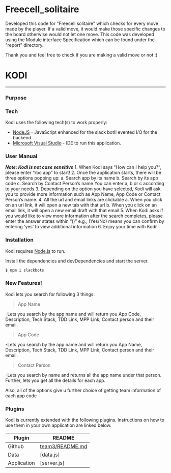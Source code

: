 # Freecell_solitaire

Developed this code for "Freecell solitaire" which checks for every move made by the player. If a valid move, it would make those specific changes to the board otherwise would not let one move. This code was developed using the Module interface Specification which can be found under the "report" directory.

Thank you and feel free to check if you are making a valid move or not :)

# KODI
---
### Purpose

### Tech

Kodi uses the following tech(s) to work properly:
* [NodeJS](https://nodejs.org/) - JavaScript enhanced for the slack bot!! evented I/O for the backend
* [Microsoft Visual Studio](https://visualstudio.microsoft.com/) - IDE to run this application.

### User Manual

***Note: Kodi is not case sensitive***
          1. When Kodi says “How can I help you?“, please enter “rbc app” to start!
          2. Once the application starts, there will be three options popping up:
                  a. Search app by its name
                  b. Search by its app code
                  c. Search by Contact Person’s name
              You can enter a, b or c according to your needs
          3. Depending on the option you have selected, Kodi will ask you to provide more information such as App Name, App Code or Contact Person’s name.
          4. All the url and email links are clickable
                  a. When you click on an url link, it will open a new tab with that url
                  b. When you click on an email link, it will open a new email draft with that email
          5. When Kodi asks if you would like to view more information after the search completes, please enter the answer states within “()”
                  e.g., (Yes/No) means you can confirm by entering ‘yes’ to view additional information
          6. Enjoy your time with Kodi!
          
### Installation

Kodi requires [Node.js](https://nodejs.org/)  to run.

Install the dependencies and devDependencies and start the server.

```sh
$ npm i slackbots
```

### New Features!

Kodi lets you search for following 3 things:

> App Name

-Lets you search by the app name and will return you App Code, Description, Tech Stack, TDD Link, MPP Link, Contact person and their email.

> App Code

-Lets you search by the app name and will return you App Name, Description, Tech Stack, TDD Link, MPP Link, Contact person and their email.

>Contact Person

-Lets you search by name and returns all the app name under that person. Further, lets you get all the details for each app.

Also, all of the options give u further choice of getting team information of each app code

### Plugins

Kodi is currently extended with the following plugins. Instructions on how to use them in your own application are linked below.

| Plugin | README |
| ------ | ------ |
| Github | [team3/README.md](https://github.com/) |
| Data   | [data.js] |
| Application | [server.js] |

